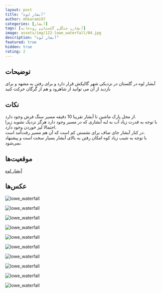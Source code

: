 ```yaml
---
layout: post
title: "آبشار لوه"
author: mhkarami97
categories: [آبشار]
tags: [آبشار, جنگل, گلستان, رودخانه]
image: assets/img/122-lowe_waterfall/04.jpg
description: "آبشار لوه"
featured: true
hidden: true
rating: 2
---
```


## توضیحات
آبشار لوه در گلستان در نزدیکی شهر گالیکش قرار دارد و برای رفتن به مشهد و برای بازدید از آن می توانید از شاهرود و هم از گرگان حرکت کنید

## نکات
از محل پارک ماشین تا آبشار تقریبا 10 دقیقه مسیر سنگ فرش وجود دارد.  
با توجه به قدرت زیاد آب به لبه آبشاری که در مسیر وجود دارد هرگز نزدیک نشوید زیرا احتمالا لیز خوردن وجود دارد.  
در کنار آبشار جای صاف برای نشستن کم است که آن هم مسیر رفت‌آمد است.  
با توجه به شیب زیاد کوه امکان رفتن به بالای آبشار بسیار سخت است و پیشنهاد نمی‌شود.  


## موقعیت‌ها
[آبشار لوه](https://www.google.com/maps/place/Lowe+Waterfall/@37.3488474,55.6600649,17z/data=!3m1!4b1!4m6!3m5!1s0x3f780fd39d5f9ad3:0xcec1573c27aa562e!8m2!3d37.3488474!4d55.6626398!16s%2Fg%2F11b6mrg9_9?entry=ttu&g_ep=EgoyMDI1MDMyNS4xIKXMDSoASAFQAw%3D%3D)  

## عکس‌ها

![lowe_waterfall](/assets/img/122-lowe_waterfall/01.jpg)  
  
![lowe_waterfall](/assets/img/122-lowe_waterfall/02.jpg)  
  
![lowe_waterfall](/assets/img/122-lowe_waterfall/03.jpg)  
  
![lowe_waterfall](/assets/img/122-lowe_waterfall/04.jpg)  
  
![lowe_waterfall](/assets/img/122-lowe_waterfall/05.jpg)  
  
![lowe_waterfall](/assets/img/122-lowe_waterfall/06.jpg)  
  
![lowe_waterfall](/assets/img/122-lowe_waterfall/07.jpg)  
  
![lowe_waterfall](/assets/img/122-lowe_waterfall/08.jpg)  
  
![lowe_waterfall](/assets/img/122-lowe_waterfall/09.jpg)  
  
![lowe_waterfall](/assets/img/122-lowe_waterfall/10.jpg)  